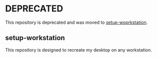 # DEPRECATED

This repository is deprecated and was moved to [setup-woprkstation](https://github.com/patricklubach/setup-workstation).

## setup-workstation

This repository is designed to recreate my desktop on any workstation.

